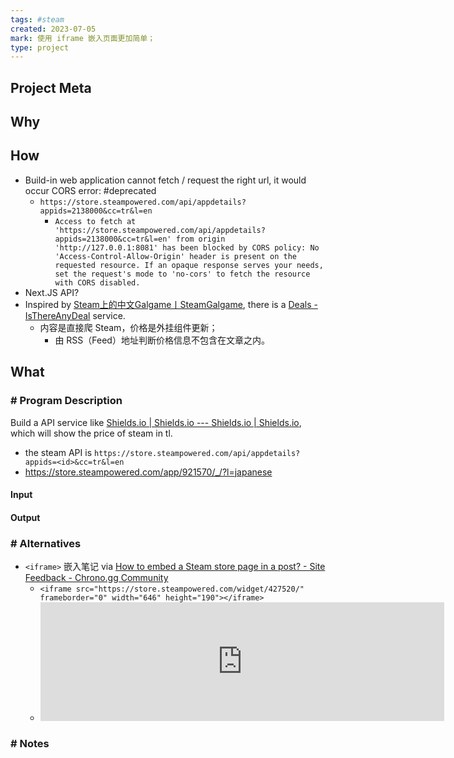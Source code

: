 ```yaml
---
tags: #steam
created: 2023-07-05
mark: 使用 iframe 嵌入页面更加简单；
type: project
---
```


## Project Meta
## Why
## How
- Build-in web application cannot fetch / request the right url, it would occur CORS error: #deprecated
  - `https://store.steampowered.com/api/appdetails?appids=2138000&cc=tr&l=en`
    - `Access to fetch at 'https://store.steampowered.com/api/appdetails?appids=2138000&cc=tr&l=en' from origin 'http://127.0.0.1:8081' has been blocked by CORS policy: No 'Access-Control-Allow-Origin' header is present on the requested resource. If an opaque response serves your needs, set the request's mode to 'no-cors' to fetch the resource with CORS disabled.`
- Next.JS API?
- Inspired by [Steam上的中文Galgame丨SteamGalgame](https://steamgalgame.com/), there is a [Deals - IsThereAnyDeal](https://isthereanydeal.com/) service.
  - 内容是直接爬 Steam，价格是外挂组件更新；
    - 由 RSS（Feed）地址判断价格信息不包含在文章之内。
## What
### \# Program Description
Build a API service like [Shields.io | Shields.io --- Shields.io | Shields.io](https://shields.io/), which will show the price of steam in tl.
- the steam API is ``https://store.steampowered.com/api/appdetails?appids=<id>&cc=tr&l=en``
- https://store.steampowered.com/app/921570/_/?l=japanese
#### Input
#### Output
### \# Alternatives
- `<iframe>` 嵌入笔记 via [How to embed a Steam store page in a post? - Site Feedback - Chrono.gg Community](https://community.chrono.gg/t/how-to-embed-a-steam-store-page-in-a-post/15016)
  - `<iframe src="https://store.steampowered.com/widget/427520/" frameborder="0" width="646" height="190"></iframe>`
  - <iframe src="https://store.steampowered.com/widget/427520/" frameborder="0" width="646" height="190"></iframe>
### \# Notes